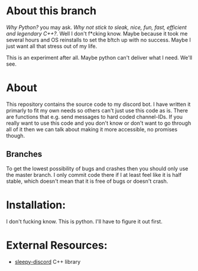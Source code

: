# About this branch

*Why Python?* you may ask. *Why not stick to sleak, nice, fun, fast, efficient and legendary C++?*. Well I don't f\*cking know. Maybe because it took me several hours and OS reinstalls to set the b!tch up with no success. Maybe I just want all that stress out of my life.

This is an experiment after all. Maybe python can't deliver what I need. We'll see.

# About

This repository contains the source code to my discord bot. I have written it primarly to fit my own needs so others can't just use this code as is. There are functions that e.g. send messages to hard coded channel-IDs. If you really want to use this code and you don't know or don't want to go through all of it then we can talk about making it more accessible, no promises though.

## Branches

To get the lowest possibility of bugs and crashes then you should only use the master branch. I only commit code there if I at least feel like it is half stable, which doesn't mean that it is free of bugs or doesn't crash.

# Installation:

I don't fucking know. This is python. I'll have to figure it out first.

# External Resources:
 - [sleepy-discord](https://github.com/yourWaifu/sleepy-discord) C++ library
